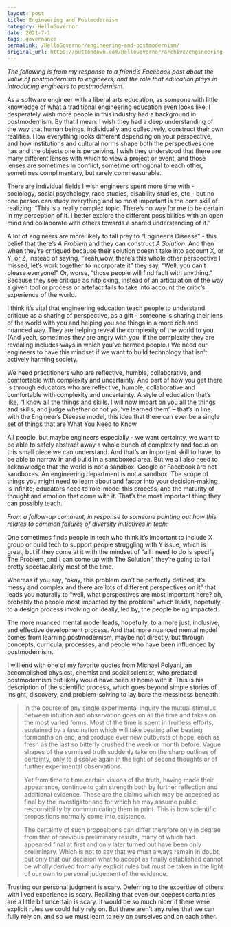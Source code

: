 ```yaml
---
layout: post
title: Engineering and Postmodernism
category: HelloGovernor
date: 2021-7-1
tags: governance
permalink: /HelloGovernor/engineering-and-postmodernism/
original_url: https://buttondown.com/HelloGovernor/archive/engineering-and-postmodernism/
---
```


_The following is from my response to a friend’s Facebook post about the value of postmodernism to engineers, and the role that education plays in introducing engineers to postmodernism._

As a software engineer with a liberal arts education, as someone with little knowledge of what a traditional engineering education even looks like, I desperately wish more people in this industry had a background in postmodernism. By that I mean: I wish they had a deep understanding of the way that human beings, individually and collectively, construct their own realities. How everything looks different depending on your perspective, and how institutions and cultural norms shape both the perspectives one has and the objects one is perceiving. I wish they understood that there are many different lenses with which to view a project or event, and those lenses are sometimes in conflict, sometime orthogonal to each other, sometimes complimentary, but rarely commeasurable.

There are individual fields I wish engineers spent more time with - sociology, social psychology, race studies, disability studies, etc - but no one person can study everything and so most important is the core skill of realizing: “This is a really complex topic. There’s no way for me to be certain in my perception of it. I better explore the different possibilities with an open mind and collaborate with others towards a shared understanding of it.”

A lot of engineers are more likely to fall prey to “Engineer’s Disease” - this belief that there’s _A Problem_ and they can construct _A Solution_. And then when they’re critiqued because their solution doesn’t take into account X, or Y, or Z, instead of saying, “Yeah,wow, there’s this whole other perspective I missed, let’s work together to incorporate it” they say, “Well, you can’t please everyone!” Or, worse, “those people will find fault with anything.” Because they see critique as nitpicking, instead of an articulation of the way a given tool or process or artefact fails to take into account the critic’s experience of the world.

I think it’s vital that engineering education teach people to understand critique as a sharing of perspective, as a gift - someone is sharing their lens of the world with you and helping you see things in a more rich and nuanced way. They are helping reveal the complexity of the world to you. (And yeah, sometimes they are angry with you, if the complexity they are revealing includes ways in which you’ve harmed people.) We need our engineers to have this mindset if we want to build technology that isn’t actively harming society.

We need practitioners who are reflective, humble, collaborative, and comfortable with complexity and uncertainty. And part of how you get there is through educators who are reflective, humble, collaborative and comfortable with complexity and uncertainty. A style of education that’s like, “I know all the things and skills. I will now impart on you all the things and skills, and judge whether or not you’ve learned them” – that’s in line with the Engineer’s Disease model, this idea that there can ever be a single set of things that are What You Need to Know.

All people, but maybe engineers especially - we want certainty, we want to be able to safely abstract away a whole bunch of complexity and focus on this small piece we can understand. And that’s an important skill to have, to be able to narrow in and build in a sandboxed area. But we all also need to acknowledge that the world is not a sandbox. Google or Facebook are not sandboxes. An engineering department is not a sandbox. The scope of things you might need to learn about and factor into your decision-making is infinite; educators need to role-model this process, and the maturity of thought and emotion that come with it. That’s the most important thing they can possibly teach.

_From a follow-up comment, in response to someone pointing out how this relates to common failures of diversity initiatives in tech:_

One sometimes finds people in tech who think it’s important to include X group or build tech to support people struggling with Y issue, which is great, but if they come at it with the mindset of “all I need to do is specify The Problem, and I can come up with The Solution”, they’re going to fail pretty spectacularly most of the time.

Whereas if you say, “okay, this problem can’t be perfectly defined, it’s messy and complex and there are lots of different perspectives on it” that leads you naturally to “well, what perspectives are most important here? oh, probably the people most impacted by the problem” which leads, hopefully, to a design process involving or ideally, led by, the people being impacted.

The more nuanced mental model leads, hopefully, to a more just, inclusive, and effective development process. And that more nuanced mental model comes from learning postmodernism, maybe not directly, but through concepts, curricula, processes, and people who have been influenced by postmodernism.

I will end with one of my favorite quotes from Michael Polyani, an accomplished physicst, chemist and social scientist, who predated postmodernism but likely would have been at home with it. This is his description of the scientific process, which goes beyond simple stories of insight, discovery, and problem-solving to lay bare the messiness beneath:

> In the course of any single experimental inquiry the mutual stimulus between intuition and observation goes on all the time and takes on the most varied forms. Most of the time is spent in fruitless efforts, sustained by a fascination which will take beating after beating formonths on end, and produce ever new outbursts of hope, each as fresh as the last so bitterly crushed the week or month before. Vague shapes of the surmised truth suddenly take on the sharp outlines of certainty, only to dissolve again in the light of second thoughts or of further experimental observations.
> 
> Yet from time to time certain visions of the truth, having made their appearance, continue to gain strength both by further reflection and additional evidence. These are the claims which may be accepted as final by the investigator and for which he may assume public responsibility by communicating them in print. This is how scientific propositions normally come into existence.
> 
> The certainty of such propositions can differ therefore only in degree from that of previous preliminary results, many of which had appeared final at first and only later turned out have been only preliminary. Which is not to say that we must always remain in doubt, but only that our decision what to accept as finally established cannot be wholly derived from any explicit rules but must be taken in the light of our own to personal judgement of the evidence.

Trusting our personal judgment is scary. Deferring to the expertise of others with lived experience is scary. Realizing that even our deepest certainties are a little bit uncertain is scary. It would be so much nicer if there were explicit rules we could fully rely on. But there aren’t any rules that we can fully rely on, and so we must learn to rely on ourselves and on each other.
